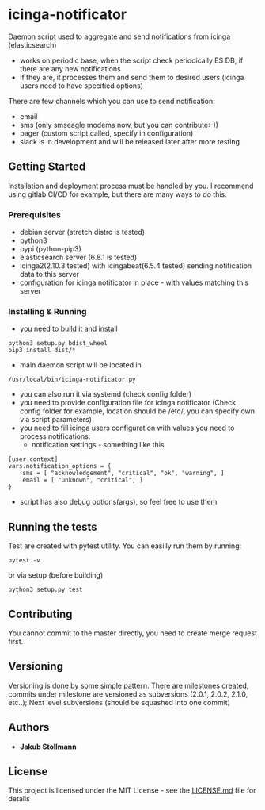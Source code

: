 # icinga-notificator

Daemon script used to aggregate and send notifications from icinga (elasticsearch)
- works on periodic base, when the script check periodically ES DB, if there are any new notifications
- if they are, it processes them and send them to desired users (icinga users need to have specified options)

There are few channels which you can use to send notification:
- email
- sms (only smseagle modems now, but you can contribute:-))
- pager (custom script called, specify in configuration)
- slack is in development and will be released later after more testing

## Getting Started

Installation and deployment process must be handled by you. I recommend using gitlab CI/CD for example, but there are many ways to do this.


### Prerequisites

- debian server (stretch distro is tested)
- python3
- pypi (python-pip3)
- elasticsearch server (6.8.1 is tested)
- icinga2(2.10.3 tested) with icingabeat(6.5.4 tested) sending notification data to this server 
- configuration for icinga notificator in place - with values matching this server


### Installing & Running

- you need to build it and install
```
python3 setup.py bdist_wheel
pip3 install dist/*
```
- main daemon script will be located in 
```
/usr/local/bin/icinga-notificator.py
```

- you can also run it via systemd (check config folder)
- you need to provide configuration file for icinga notificator (Check config folder for example, location should be /etc/, you can specify own via script parameters)
- you need to fill icinga users configuration with values you need to process notifications:
	- notification settings - something like this
```
[user context]
vars.notification_options = {
	sms = [ "acknowledgement", "critical", "ok", "warning", ]
	email = [ "unknown", "critical", ]
}
```
- script has also debug options(args), so feel free to use them

## Running the tests

Test are created with pytest utility. You can easilly run them by running:
```
pytest -v
```
or via setup (before building)
```
python3 setup.py test
```

## Contributing

You cannot commit to the master directly, you need to create merge request first.

## Versioning

Versioning is done by some simple pattern. There are milestones created, commits under milestone are versioned as subversions (2.0.1, 2.0.2, 2.1.0, etc..); Next level subversions (should be squashed into one commit)
## Authors

* **Jakub Stollmann** 


## License

This project is licensed under the MIT License - see the [LICENSE.md](LICENSE.md) file for details

